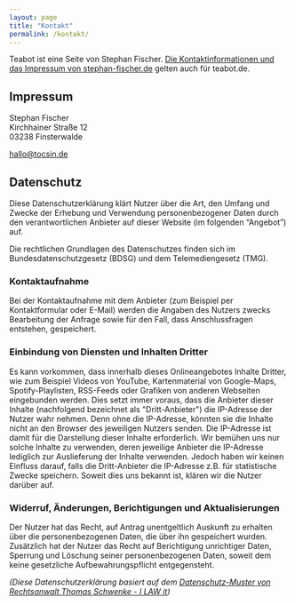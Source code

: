 ```yaml
---
layout: page
title: "Kontakt"
permalink: /kontakt/
---
```


Teabot ist eine Seite von Stephan Fischer. <a href="https://stephan-fischer.de" rel="noopener" target="_blank" title="Externer Link zu stephan-fischer.de">Die Kontaktinformationen und das Impressum von stephan-fischer.de</a> gelten auch für teabot.de.

<h2 id="impressum">Impressum</h2>
Stephan Fischer<br/>
Kirchhainer Straße 12<br/>
03238 Finsterwalde

<a href="mailto:&#104;&#097;&#108;&#108;&#111;&#064;&#116;&#111;&#099;&#115;&#105;&#110;.&#100;&#101;" title="eine E-Mail schreiben">&#104;&#097;&#108;&#108;&#111;&#064;&#116;&#111;&#099;&#115;&#105;&#110;.&#100;&#101;</a>

<h2 id="datenschutz">Datenschutz</h2>
Diese Datenschutzerklärung klärt Nutzer über die Art, den Umfang und Zwecke der Erhebung und Verwendung personenbezogener Daten durch den verantwortlichen Anbieter auf dieser Website (im folgenden “Angebot”) auf.

Die rechtlichen Grundlagen des Datenschutzes finden sich im Bundesdatenschutzgesetz (BDSG) und dem Telemediengesetz (TMG).

<h3>Kontaktaufnahme</h3>

Bei der Kontaktaufnahme mit dem Anbieter (zum Beispiel per Kontaktformular oder E-Mail) werden die Angaben des Nutzers zwecks Bearbeitung der Anfrage sowie für den Fall, dass Anschlussfragen entstehen, gespeichert.

<h3>Einbindung von Diensten und Inhalten Dritter</h3>

Es kann vorkommen, dass innerhalb dieses Onlineangebotes Inhalte Dritter, wie zum Beispiel Videos von YouTube, Kartenmaterial von Google-Maps, Spotify-Playlisten, RSS-Feeds oder Grafiken von anderen Webseiten eingebunden werden. Dies setzt immer voraus, dass die Anbieter dieser Inhalte (nachfolgend bezeichnet als "Dritt-Anbieter") die IP-Adresse der Nutzer wahr nehmen. Denn ohne die IP-Adresse, könnten sie die Inhalte nicht an den Browser des jeweiligen Nutzers senden. Die IP-Adresse ist damit für die Darstellung dieser Inhalte erforderlich. Wir bemühen uns nur solche Inhalte zu verwenden, deren jeweilige Anbieter die IP-Adresse lediglich zur Auslieferung der Inhalte verwenden. Jedoch haben wir keinen Einfluss darauf, falls die Dritt-Anbieter die IP-Adresse z.B. für statistische Zwecke speichern. Soweit dies uns bekannt ist, klären wir die Nutzer darüber auf.


<h3>Widerruf, Änderungen, Berichtigungen und Aktualisierungen</h3>

Der Nutzer hat das Recht, auf Antrag unentgeltlich Auskunft zu erhalten über die personenbezogenen Daten, die über ihn gespeichert wurden. Zusätzlich hat der Nutzer das Recht auf Berichtigung unrichtiger Daten, Sperrung und Löschung seiner personenbezogenen Daten, soweit dem keine gesetzliche Aufbewahrungspflicht entgegensteht.

<i>(Diese Datenschutzerklärung basiert auf dem <a href="http://rechtsanwalt-schwenke.de/smmr-buch/datenschutz-muster-generator-fuer-webseiten-blogs-und-social-media/" rel="noopener" target="_blank">Datenschutz-Muster von Rechtsanwalt Thomas Schwenke - I LAW it</a>)</i>
